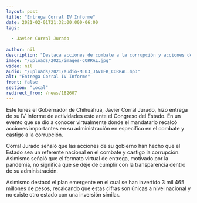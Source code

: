 ```yaml
---
layout: post
title: "Entrega Corral IV Informe"
date: 2021-02-01T21:32:00.000-06:00
tags:
  
  - Javier Corral Jurado
  
author: nil
description: "Destaca acciones de combate a la corrupción y acciones dentro de la pandemia."
image: "/uploads/2021/images-CORRAL.jpg"
video: nil
audio: "/uploads/2021/audio-ML03_JAVIER_CORRAL.mp3"
alt: "Entrega Corral IV Informe"
front: false
section: "Local"
redirect_from: /news/182607
---
```


Este lunes el Gobernador de Chihuahua, Javier Corral Jurado, hizo entrega de su IV Informe de actividades esto ante el Congreso del Estado. En un evento que se dio a conocer virtualmente donde el mandatario recalcó acciones importantes en su administración en especifico en el combate y castigo a la corrupción.

Corral Jurado señaló que las acciones de su gobierno han hecho que el Estado sea un referente nacional en el combate y castigo la corrupción. Asimismo señaló que el formato virtual de entrega, motivado por la pandemia, no significa que se deje de cumplir con la transparencia dentro de su administración.

Asimismo destacó el plan emergente en el cual se han invertido 3 mil 465 millones de pesos, recalcando que estas cifras son únicas a nivel nacional y no existe otro estado con una inversión similar.